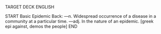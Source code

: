 TARGET DECK
ENGLISH

START
Basic
Epidemic
Back: —n. Widespread occurrence of a disease in a community at a particular time. —adj. In the nature of an epidemic. [greek epi against, demos the people]
END
